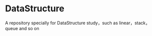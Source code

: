 # DataStructure
A repository specially for DataStructure study，such as linear，stack，queue and so on

